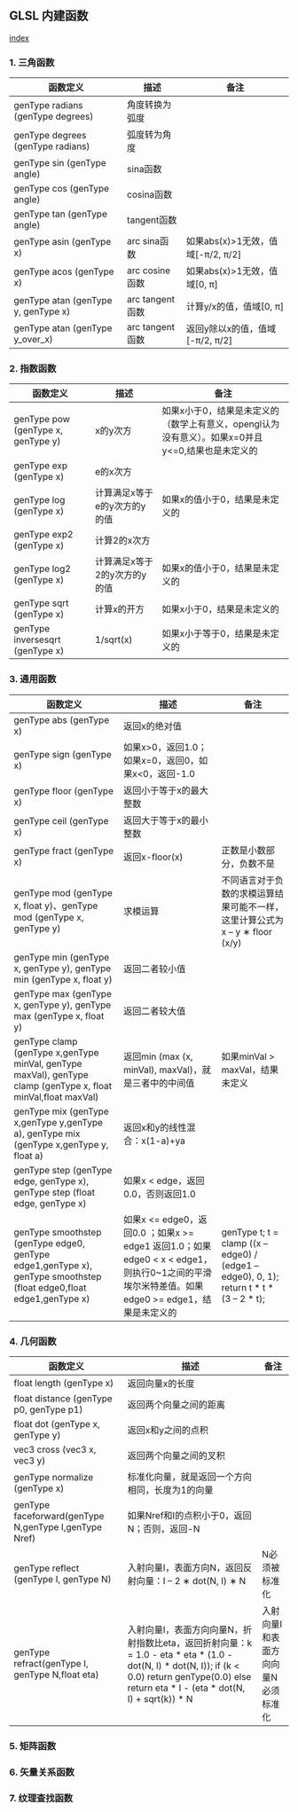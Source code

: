 ## GLSL 内建函数

[index](https://colin1994.github.io/2017/11/12/OpenGLES-Lesson05/)

### 1. 三角函数

|  函数定义              |  描述                    |  备注    |
|  ----          | -------                  | ----  |
| genType radians (genType degrees)  |  角度转换为弧度  |   |
| genType degrees (genType radians) | 弧度转为角度     |   |
| genType sin (genType angle)  |      sina函数        |     |
|    genType cos (genType angle)  |    cosina函数       |      |
|   genType tan (genType angle)   |  tangent函数      |       |
|   genType asin (genType x)    |   arc sina函数      | 如果abs(x)>1无效，值域[-π/2, π/2]  | 
| genType acos (genType x)  |  arc cosine函数         |   如果abs(x)>1无效，值域[0, π]    |
| genType atan (genType y, genType x) | arc tangent函数 | 计算y/x的值，值域[0, π]  |
| genType atan (genType y_over_x) | arc tangent函数   | 返回y除以x的值，值域[-π/2, π/2] |

### 2. 指数函数

|  函数定义              |  描述                    |  备注    |
|  ----          | -------                  | ----  |
| genType pow (genType x, genType y) |  x的y次方    | 如果x小于0，结果是未定义的（数学上有意义，opengl认为没有意义）。如果x=0并且y<=0,结果也是未定义的       | 
| genType exp (genType x) | e的x次方  |      |
| genType log (genType x) | 计算满足x等于e的y次方的y的值 | 如果x的值小于0，结果是未定义的 |
| genType exp2 (genType x) | 计算2的x次方  |   |
| genType log2 (genType x)  | 计算满足x等于2的y次方的y的值 | 如果x的值小于0，结果是未定义的 |
| genType sqrt (genType x) | 计算x的开方 | 如果x小于0，结果是未定义的 |
| genType inversesqrt (genType x) | 1/sqrt(x) | 如果x小于等于0，结果是未定义的 |

### 3. 通用函数

|  函数定义              |  描述                    |  备注    |
|  ----          | -------                  | ----  |
| genType abs (genType x) | 返回x的绝对值 |   |
| genType sign (genType x) | 如果x>0，返回1.0；如果x=0，返回0，如果x<0，返回-1.0 |    |
| genType floor (genType x) | 返回小于等于x的最大整数 | |
| genType ceil (genType x)  | 返回大于等于x的最小整数 | |
| genType fract (genType x) | 返回x-floor(x) | 正数是小数部分，负数不是 |
| genType mod (genType x, float y)、genType mod (genType x, genType y) | 求模运算 | 不同语言对于负数的求模运算结果可能不一样，这里计算公式为x – y ∗ floor (x/y) |
| genType min (genType x, genType y), genType min (genType x, float y) | 返回二者较小值 |  |
| genType max (genType x, genType y), genType max (genType x, float y) | 返回二者较大值 |   |
| genType clamp (genType x,genType minVal, genType maxVal), genType clamp (genType x, float minVal,float maxVal) | 返回min (max (x, minVal), maxVal)，就是三者中的中间值 | 如果minVal > maxVal，结果未定义 |
| genType mix (genType x,genType y,genType a), genType mix (genType x,genType y, float a) | 返回x和y的线性混合：x(1-a)+ya |    |
| genType step (genType edge, genType x), genType step (float edge, genType x) | 如果x < edge，返回0.0，否则返回1.0 |    |
| genType smoothstep (genType edge0, genType edge1,genType x), genType smoothstep (float edge0,float edge1,genType x) | 如果x <= edge0，返回0.0 ；如果x >= edge1 返回1.0；如果edge0 < x < edge1，则执行0~1之间的平滑埃尔米特差值。如果edge0 >= edge1，结果是未定义的 | genType t; t = clamp ((x – edge0) / (edge1 – edge0), 0, 1); return t * t * (3 – 2 * t); |

### 4. 几何函数

|  函数定义              |  描述                    |  备注    |
|  ----          | -------                  | ----  |
| float length (genType x) | 返回向量x的长度 |    |
| float distance (genType p0, genType p1) | 返回两个向量之间的距离 |   |
| float dot (genType x, genType y) | 返回x和y之间的点积 |   |
| vec3 cross (vec3 x, vec3 y) | 返回两个向量之间的叉积 |  |
| genType normalize (genType x) | 标准化向量，就是返回一个方向相同，长度为1的向量 |    |
| genType faceforward(genType N,genType I,genType Nref) | 如果Nref和I的点积小于0，返回N；否则，返回-N |  |
| genType reflect (genType I, genType N) | 入射向量I，表面方向N，返回反射向量：I – 2 ∗ dot(N, I) ∗ N | N必须被标准化 |
| genType refract(genType I, genType N,float eta) | 入射向量I，表面方向向量N，折射指数比eta，返回折射向量：k = 1.0 - eta * eta * (1.0 - dot(N, I) * dot(N, I)); if (k < 0.0) return genType(0.0) else return eta * I - (eta * dot(N, I) + sqrt(k)) * N | 入射向量I和表面方向向量N必须标准化 |

### 5. 矩阵函数

### 6. 矢量关系函数

### 7. 纹理查找函数